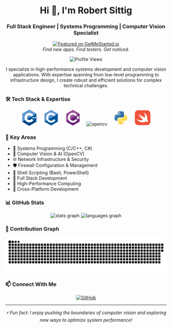 <h1 align="center">Hi 👋, I'm Robert Sittig</h1>
<h3 align="center">Full Stack Engineer | Systems Programming | Computer Vision Specialist</h3>

<p align="center">
  <a href="https://getmestarted.io" target="_blank">
    <img src="https://getmestarted.io/badge.svg" alt="Featured on GetMeStarted.io" />
  </a>
  <br/>
  <em>Find new apps. Find testers. Get noticed.</em>
</p>

<p align="center">
  <img src="https://profile-counter.glitch.me/Sittlon/count.svg?" alt="Profile Views" />
</p>

<p align="center">
  I specialize in high-performance systems development and computer vision applications. With expertise spanning from low-level programming to infrastructure design, I create robust and efficient solutions for complex technical challenges.
</p>

### 🛠️ Tech Stack & Expertise

<div align="center">
  <!-- Programming Languages -->
  <img src="https://raw.githubusercontent.com/devicons/devicon/master/icons/cplusplus/cplusplus-original.svg" alt="cplusplus" width="50" height="50"/>
  <img width="10" />
  <img src="https://raw.githubusercontent.com/devicons/devicon/master/icons/c/c-original.svg" alt="c" width="50" height="50"/>
  <img width="10" />
  <img src="https://raw.githubusercontent.com/devicons/devicon/master/icons/csharp/csharp-original.svg" alt="csharp" width="50" height="50"/>
  <img width="10" />
  <img src="https://www.vectorlogo.zone/logos/opencv/opencv-icon.svg" alt="opencv" width="50" height="50"/>
  <img width="10" />
  <img src="https://raw.githubusercontent.com/devicons/devicon/master/icons/python/python-original.svg" alt="python" width="50" height="50"/>
  <img width="10" />
  <img src="https://raw.githubusercontent.com/devicons/devicon/master/icons/swift/swift-original.svg" alt="swift" width="50" height="50"/>
</div>

### 💼 Key Areas
- 🔧 Systems Programming (C/C++, C#)
- 🤖 Computer Vision & AI (OpenCV)
- 🌐 Network Infrastructure & Security
- 🛡️ Firewall Configuration & Management
- 📜 Shell Scripting (Bash, PowerShell)
- 🔄 Full Stack Development
- 🚀 High-Performance Computing
- 📱 Cross-Platform Development

### 📊 GitHub Stats

<div align="center">
  <img src="https://github-readme-stats-a4az-8s2opmw7i-sittlons-projects.vercel.app/api?username=Sittlon&hide_title=true&hide_rank=false&show_icons=true&include_all_commits=false&count_private=true&disable_animations=false&theme=tokyonight&locale=en&hide_border=true&order=1" height="150" alt="stats graph"  />
  <img src="https://github-readme-stats-a4az-8s2opmw7i-sittlons-projects.vercel.app/api/top-langs?username=Sittlon&locale=en&hide_title=true&layout=compact&card_width=320&langs_count=6&theme=tokyonight&hide_border=true&order=2&hide=CSS,Sass,HTML,Scss,xslt" height="150" alt="languages graph"  />
</div>

### 🐍 Contribution Graph

<img src="https://raw.githubusercontent.com/Sittlon/Sittlon/output/snake.svg" alt="Snake animation" />

### 📫 Connect With Me
<p align="center">
  <a href="https://github.com/Sittlon" target="_blank">
    <img src="https://img.shields.io/badge/GitHub-100000?style=for-the-badge&logo=github&logoColor=white" alt="GitHub"/>
  </a>
  <!-- Add other social links as needed -->
</p>

---

<p align="center">
  <i>⚡ Fun fact: I enjoy pushing the boundaries of computer vision and exploring new ways to optimize system performance!</i>
</p>
